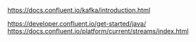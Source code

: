 https://docs.confluent.io/kafka/introduction.html

https://developer.confluent.io/get-started/java/
https://docs.confluent.io/platform/current/streams/index.html


